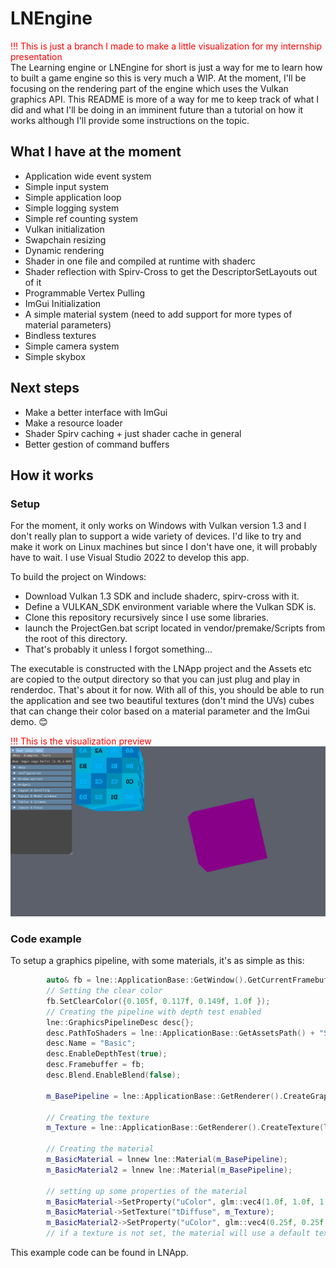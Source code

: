 # LNEngine
<span style="color:red">!!! This is just a branch I made to make a little visualization for my internship presentation</span></br>
The Learning engine or LNEngine for short is just a way for me to learn how to built a game engine so this is very much a WIP. At the moment, I'll be focusing on the rendering part of the engine which uses the Vulkan graphics API.
This README is more of a way for me to keep track of what I did and what I'll be doing in an imminent future than a tutorial on how it works although I'll provide some instructions on the topic.

## What I have at the moment

- Application wide event system
- Simple input system
- Simple application loop
- Simple logging system
- Simple ref counting system
- Vulkan initialization
- Swapchain resizing
- Dynamic rendering
- Shader in one file and compiled at runtime with shaderc
- Shader reflection with Spirv-Cross to get the DescriptorSetLayouts out of it
- Programmable Vertex Pulling
- ImGui Initialization
- A simple material system (need to add support for more types of material parameters)
- Bindless textures
- Simple camera system
- Simple skybox

## Next steps

- Make a better interface with ImGui
- Make a resource loader
- Shader Spirv caching + just shader cache in general
- Better gestion of command buffers

## How it works

### Setup
For the moment, it only works on Windows with Vulkan version 1.3 and I don't really plan to support a wide variety of devices. I'd like to try and make it work on Linux machines but since I don't have one, it will probably have to wait. I use Visual Studio 2022 to develop this app.

To build the project on Windows:
- Download Vulkan 1.3 SDK and include shaderc, spirv-cross with it.
- Define a VULKAN_SDK environment variable where the Vulkan SDK is.
- Clone this repository recursively since I use some libraries.
- launch the ProjectGen.bat script located in vendor/premake/Scripts from the root of this directory.
- That's probably it unless I forgot something...

The executable is constructed with the LNApp project and the Assets etc are copied to the output directory so that you can just plug and play in renderdoc.
That's about it for now. With all of this, you should be able to run the application and see two beautiful textures (don't mind the UVs) cubes that can change their color based on a material parameter and the ImGui demo. 😊

<span style="color:red">!!! This is the visualization preview</span></br>
![square-image](github-images/preview.gif)

### Code example
To setup a graphics pipeline, with some materials, it's as simple as this:
```cpp
        auto& fb = lne::ApplicationBase::GetWindow().GetCurrentFramebuffer();
        // Setting the clear color
        fb.SetClearColor({0.105f, 0.117f, 0.149f, 1.0f });
        // Creating the pipeline with depth test enabled
        lne::GraphicsPipelineDesc desc{};
        desc.PathToShaders = lne::ApplicationBase::GetAssetsPath() + "Shaders\\HelloTriangle.glsl";
        desc.Name = "Basic";
        desc.EnableDepthTest(true);
        desc.Framebuffer = fb;
        desc.Blend.EnableBlend(false);

        m_BasePipeline = lne::ApplicationBase::GetRenderer().CreateGraphicsPipeline(desc);

        // Creating the texture
        m_Texture = lne::ApplicationBase::GetRenderer().CreateTexture(lne::ApplicationBase::GetAssetsPath() + "Textures\\UVChecker.png");

        // Creating the material
        m_BasicMaterial = lnnew lne::Material(m_BasePipeline);
        m_BasicMaterial2 = lnnew lne::Material(m_BasePipeline);

        // setting up some properties of the material
        m_BasicMaterial->SetProperty("uColor", glm::vec4(1.0f, 1.0f, 1.0f, 1.0f));
        m_BasicMaterial->SetTexture("tDiffuse", m_Texture);
        m_BasicMaterial2->SetProperty("uColor", glm::vec4(0.25f, 0.25f, 0.25f, 0.25f));
        // if a texture is not set, the material will use a default texture in the bindless array of textures
```
This example code can be found in LNApp.

